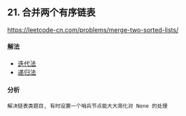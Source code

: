 ## 21. 合并两个有序链表

https://leetcode-cn.com/problems/merge-two-sorted-lists/


#### 解法  

* [迭代法](_1.py)
* [递归法](_2.py)


#### 分析

`解决链表类题目, 有时设置一个哨兵节点能大大简化对 None 的处理`